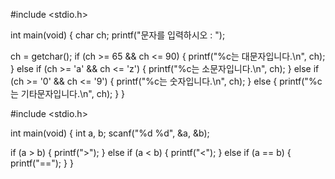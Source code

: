 
#include <stdio.h>

int main(void) {
  char ch;
  printf("문자를 입력하시오 : ");

  ch = getchar();
  if (ch >= 65 && ch <= 90) {
    printf("%c는 대문자입니다.\n", ch);
  } else if (ch >= 'a' && ch <= 'z') {
    printf("%c는 소문자입니다.\n", ch);
  } else if (ch >= '0' && ch <= '9') {
    printf("%c는 숫자입니다.\n", ch);
  } else {
    printf("%c는 기타문자입니다.\n", ch);
  }
}


#include <stdio.h>

int main(void) {
  int a, b;
  scanf("%d %d", &a, &b);

  if (a > b) {
    printf(">");
  } else if (a < b) {
    printf("<");
  } else if (a == b) {
    printf("==");
  }
}
